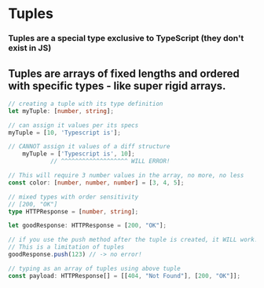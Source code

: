 # Tuples

### Tuples are a special type exclusive to TypeScript (they don't exist in JS)


## Tuples are arrays of fixed lengths and ordered with specific types - like super rigid arrays.

```ts 
// creating a tuple with its type definition
let myTuple: [number, string];

// can assign it values per its specs
myTuple = [10, 'Typescript is'];

// CANNOT assign it values of a diff structure
    myTuple = ['Typescript is', 10];
            // ^^^^^^^^^^^^^^^^^^^ WILL ERROR!

// This will require 3 number values in the array, no more, no less
const color: [number, number, number] = [3, 4, 5];

// mixed types with order sensitivity
// [200, "OK"]
type HTTPResponse = [number, string];

let goodResponse: HTTPResponse = [200, "OK"];

// if you use the push method after the tuple is created, it WILL work!
// This is a limitation of tuples
goodResponse.push(123) // -> no error!

// typing as an array of tuples using above tuple
const payload: HTTPResponse[] = [[404, "Not Found"], [200, "OK"]];
```

